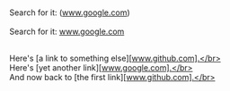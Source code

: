 <br>Search for it: (www.google.com)</br>
<br>Search for it: www.google.com</br>

<br>Here's [a link to something else][www.github.com].</br>
<br>Here's [yet another link][www.google.com].</br>
<br>And now back to [the first link][www.github.com].</br>


